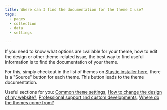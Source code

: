 ```yaml
---
title: Where can I find the documentation for the theme I use?
tags:
  - pages
  - collection
  - data
  - settings

---
```

If you need to know what options are available for your theme, how to edit the design or other theme-related issue, the best way to find useful information is to find the documentation of your theme.

For this, simply checkout in the list of themes on [Stastic installer here](https://stastic.net/#/themes), there is a "Source" button for each theme. This button leads to the theme documentation.

Useful sections for you: [Common theme settings](/docs/common-theme-settings), [How to change the design of my website?](/docs/how-to-change-the-design-of-my-website), [Professional support and custom developments](/docs/professional-support-and-custom-developments), [Where do the themes come from?](/docs/where-do-the-themes-come-from)
